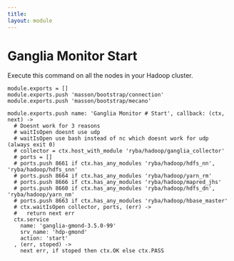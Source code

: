 ```yaml
---
title: 
layout: module
---
```


# Ganglia Monitor Start

Execute this command on all the nodes in your Hadoop cluster.

    module.exports = []
    module.exports.push 'masson/bootstrap/connection'
    module.exports.push 'masson/bootstrap/mecano'

    module.exports.push name: 'Ganglia Monitor # Start', callback: (ctx, next) ->
      # Doesnt work for 3 reasons
      # waitIsOpen doesnt use udp
      # waitIsOpen use bash instead of nc which doesnt work for udp (always exit 0)
      # collector = ctx.host_with_module 'ryba/hadoop/ganglia_collector'
      # ports = []
      # ports.push 8661 if ctx.has_any_modules 'ryba/hadoop/hdfs_nn', 'ryba/hadoop/hdfs_snn'
      # ports.push 8664 if ctx.has_any_modules 'ryba/hadoop/yarn_rm'
      # ports.push 8666 if ctx.has_any_modules 'ryba/hadoop/mapred_jhs'
      # ports.push 8660 if ctx.has_any_modules 'ryba/hadoop/hdfs_dn', 'ryba/hadoop/yarn_nm'
      # ports.push 8663 if ctx.has_any_modules 'ryba/hadoop/hbase_master'
      # ctx.waitIsOpen collector, ports, (err) ->
      #   return next err
      ctx.service
        name: 'ganglia-gmond-3.5.0-99'
        srv_name: 'hdp-gmond'
        action: 'start'
      , (err, stoped) ->
        next err, if stoped then ctx.OK else ctx.PASS


